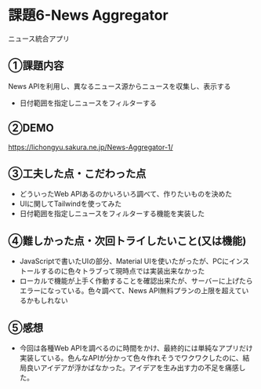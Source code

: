 # 課題6-News Aggregator

ニュース統合アプリ

## ①課題内容

News APIを利用し、異なるニュース源からニュースを収集し、表示する
- 日付範囲を指定しニュースをフィルターする

## ②DEMO

https://lichongyu.sakura.ne.jp/News-Aggregator-1/

## ③工夫した点・こだわった点

- どういったWeb APIあるのかいろいろ調べて、作りたいものを決めた
- UIに関してTailwindを使ってみた
- 日付範囲を指定しニュースをフィルターする機能を実装した

## ④難しかった点・次回トライしたいこと(又は機能)

- JavaScriptで書いたUIの部分、Material UIを使いたがったが、PCにインストールするのに色々トラブって現時点では実装出来なかった
- ローカルで機能が上手く作動することを確認出来たが、サーバーに上げたらエラーになっている。色々調べて、News API無料プランの上限を超えているかもしれない

## ⑤感想

- 今回は各種Web APIを調べるのに時間をかけ、最終的には単純なアプリだけ実装している。色んなAPIが分かって色々作れそうでワクワクしたのに、結局良いアイデアが浮かばなかった。アイデアを生み出す力の不足を痛感した。